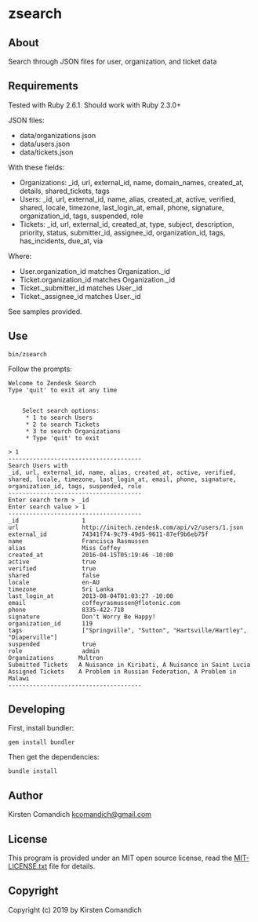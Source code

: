 
zsearch
=======

About
-----

Search through JSON files for user, organization, and ticket data


Requirements
------------

Tested with Ruby 2.6.1. Should work with Ruby 2.3.0+

JSON files:
* data/organizations.json
* data/users.json
* data/tickets.json

With these fields:
* Organizations:  _id, url, external_id, name, domain_names, created_at, details, shared_tickets, tags
* Users: _id, url, external_id, name, alias, created_at, active, verified, shared, locale, timezone, last_login_at, email, phone, signature, organization_id, tags, suspended, role
* Tickets: _id, url, external_id, created_at, type, subject, description, priority, status, submitter_id, assignee_id, organization_id, tags, has_incidents, due_at, via

Where:
* User.organization_id matches Organization._id
* Ticket.organization_id matches Organization._id
* Ticket._submitter_id matches User._id
* Ticket._assignee_id matches User._id

See samples provided.

Use
---

```
bin/zsearch
```

Follow the prompts:

```
Welcome to Zendesk Search
Type 'quit' to exit at any time


	Select search options:
	 * 1 to search Users
	 * 2 to search Tickets
	 * 3 to search Organizations
	 * Type 'quit' to exit

> 1
--------------------------------------
Search Users with
_id, url, external_id, name, alias, created_at, active, verified, shared, locale, timezone, last_login_at, email, phone, signature, organization_id, tags, suspended, role
--------------------------------------
Enter search term > _id
Enter search value > 1
--------------------------------------
_id                  1
url                  http://initech.zendesk.com/api/v2/users/1.json
external_id          74341f74-9c79-49d5-9611-87ef9b6eb75f
name                 Francisca Rasmussen
alias                Miss Coffey
created_at           2016-04-15T05:19:46 -10:00
active               true
verified             true
shared               false
locale               en-AU
timezone             Sri Lanka
last_login_at        2013-08-04T01:03:27 -10:00
email                coffeyrasmussen@flotonic.com
phone                8335-422-718
signature            Don't Worry Be Happy!
organization_id      119
tags                 ["Springville", "Sutton", "Hartsville/Hartley", "Diaperville"]
suspended            true
role                 admin
Organizations       Multron
Submitted Tickets   A Nuisance in Kiribati, A Nuisance in Saint Lucia
Assigned Tickets    A Problem in Russian Federation, A Problem in Malawi
--------------------------------------
```


Developing
----------

First, install bundler:

```
gem install bundler
```

Then get the dependencies:

```
bundle install
```


Author
------

Kirsten Comandich <kcomandich@gmail.com>


License
-------

This program is provided under an MIT open source license, read the [MIT-LICENSE.txt](MIT-LICENSE.txt) file for details.


Copyright
---------

Copyright (c) 2019 by Kirsten Comandich

